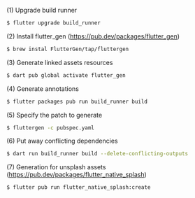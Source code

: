 (1) Upgrade build runner
```bash
$ flutter upgrade build_runner
```

(2) Install flutter_gen (https://pub.dev/packages/flutter_gen)
```bash
$ brew instal FlutterGen/tap/fluttergen
```

(3) Generate linked assets resources
```bash
$ dart pub global activate flutter_gen
```

(4) Generate annotations 
```bash
$ flutter packages pub run build_runner build
```

(5) Specify the patch to generate 
```bash
$ fluttergen -c pubspec.yaml
```

(6) Put away conflicting dependencies 
```bash
$ dart run build_runner build --delete-conflicting-outputs
```

(7) Generation for unsplash assets (https://pub.dev/packages/flutter_native_splash)
```bash
$ flutter pub run flutter_native_splash:create
```